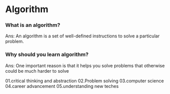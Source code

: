 # Algorithm

### What is an algorithm?

Ans: An algorithm is a set of well-defined instructions to solve a particular problem.

### Why should you learn algorithm?

Ans: One important reason is that it helps you solve problems that otherwise could be much harder to solve

01.critical thinking and abstraction
02.Problem solving
03.computer science  
04.career advancement
05.understanding new teches